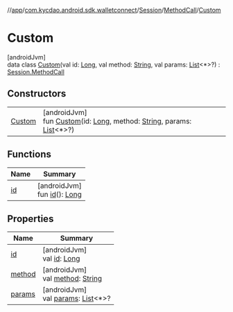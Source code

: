 //[app](../../../../../index.md)/[com.kycdao.android.sdk.walletconnect](../../../index.md)/[Session](../../index.md)/[MethodCall](../index.md)/[Custom](index.md)

# Custom

[androidJvm]\
data class [Custom](index.md)(val id: [Long](https://kotlinlang.org/api/latest/jvm/stdlib/kotlin/-long/index.html), val method: [String](https://kotlinlang.org/api/latest/jvm/stdlib/kotlin/-string/index.html), val params: [List](https://kotlinlang.org/api/latest/jvm/stdlib/kotlin.collections/-list/index.html)&lt;*&gt;?) : [Session.MethodCall](../index.md)

## Constructors

| | |
|---|---|
| [Custom](-custom.md) | [androidJvm]<br>fun [Custom](-custom.md)(id: [Long](https://kotlinlang.org/api/latest/jvm/stdlib/kotlin/-long/index.html), method: [String](https://kotlinlang.org/api/latest/jvm/stdlib/kotlin/-string/index.html), params: [List](https://kotlinlang.org/api/latest/jvm/stdlib/kotlin.collections/-list/index.html)&lt;*&gt;?) |

## Functions

| Name | Summary |
|---|---|
| [id](../id.md) | [androidJvm]<br>fun [id](../id.md)(): [Long](https://kotlinlang.org/api/latest/jvm/stdlib/kotlin/-long/index.html) |

## Properties

| Name | Summary |
|---|---|
| [id](id.md) | [androidJvm]<br>val [id](id.md): [Long](https://kotlinlang.org/api/latest/jvm/stdlib/kotlin/-long/index.html) |
| [method](method.md) | [androidJvm]<br>val [method](method.md): [String](https://kotlinlang.org/api/latest/jvm/stdlib/kotlin/-string/index.html) |
| [params](params.md) | [androidJvm]<br>val [params](params.md): [List](https://kotlinlang.org/api/latest/jvm/stdlib/kotlin.collections/-list/index.html)&lt;*&gt;? |
